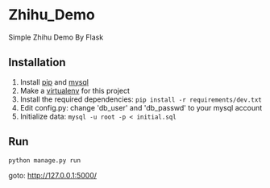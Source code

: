# Zhihu_Demo
Simple Zhihu Demo By Flask
## Installation
1. Install [pip](https://pip.pypa.io/en/latest/installing/) and [mysql](http://dev.mysql.com/downloads/mysql/)
2. Make a [virtualenv](http://virtualenvwrapper.readthedocs.io/en/latest/#introduction) for this project
3. Install the required dependencies: `pip install -r requirements/dev.txt`
4. Edit config.py: change 'db_user' and 'db_passwd' to your mysql account
5. Initialize data: `mysql -u root -p < initial.sql`

## Run
`python manage.py run`

goto: http://127.0.0.1:5000/
